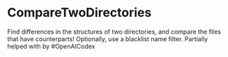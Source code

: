 # CompareTwoDirectories
Find differences in the structures of two directories, and compare the files that have counterparts! Optionally, use a blacklist name filter. Partially helped with by #OpenAICodex
